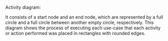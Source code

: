 Activity diagram:

It consists of a start node and an end node, which are represented by a full circle and a full circle between another empty circle, respectively.
This diagram shows the process of executing each use-case that each activity or action performed was placed in rectangles with rounded edges.
